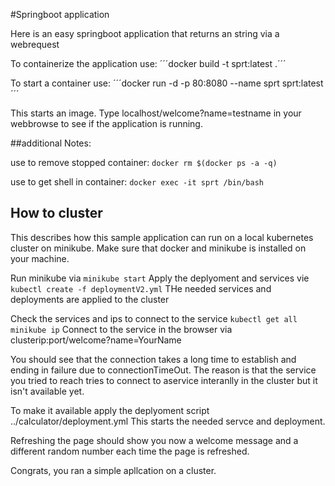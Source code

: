 #Springboot application

Here is an easy springboot application that returns an string via a webrequest

To containerize the application use:
´´´docker build -t sprt:latest .´´´

To start a container use:
´´´docker run -d -p 80:8080 --name sprt sprt:latest´´´

This starts an image. Type localhost/welcome?name=testname in your webbrowse to see if the application is running.

##additional Notes:

use to remove stopped container:
```docker rm $(docker ps -a -q)```

use to get shell in container:
```docker exec -it sprt /bin/bash```


## How to cluster
This describes how this sample application can run on a local kubernetes cluster on minikube.
Make sure that docker and minikube is installed on your machine.

Run minikube via ```minikube start```
Apply the deplyoment and services vie ```kubectl create -f deploymentV2.yml```
THe needed services and deployments are applied to the cluster

Check the services and ips to connect to the service
```kubectl get all```
```minikube ip```
Connect to the service in the browser via clusterip:port/welcome?name=YourName

You should see that the connection takes a long time to establish and ending in failure due to connectionTimeOut.
The reason is that the service you tried to reach tries to connect to aservice interanlly in the cluster but it isn't available yet.

To make it available apply the deplyoment script  ../calculator/deployment.yml
This starts the needed servce and deployment.

Refreshing the page should show you now a welcome message and a different random number each time the page is refreshed.

Congrats, you ran a simple apllcation on a cluster.

